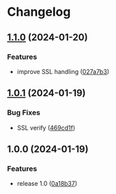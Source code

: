 # Changelog

## [1.1.0](https://github.com/nlemoine/wp-symfony-local-server/compare/v1.0.1...v1.1.0) (2024-01-20)


### Features

* improve SSL handling ([027a7b3](https://github.com/nlemoine/wp-symfony-local-server/commit/027a7b3950f46cb569cbc420833c7516b94d129e))

## [1.0.1](https://github.com/nlemoine/n5s-wp-symfony-local-server/compare/v1.0.0...v1.0.1) (2024-01-19)


### Bug Fixes

* SSL verify ([469cd1f](https://github.com/nlemoine/n5s-wp-symfony-local-server/commit/469cd1fd2b769c126fe1134f87ff73b2060931eb))

## 1.0.0 (2024-01-19)


### Features

* release 1.0 ([0a18b37](https://github.com/nlemoine/n5s-wp-symfony-local-server/commit/0a18b3792652df418b32e06317ab6b0f2258057a))
